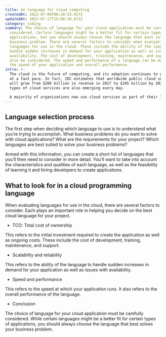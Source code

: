 ```yaml
---
title: Go language for cloud computing
createdAt: 2022-07-09T06:28:53.917Z
updatedAt: 2022-07-17T15:00:30.672Z
category: coding
summary: The choice of language for your cloud application must be carefully
  considered. Certain languages might be a better fit for certain types of
  applications, but you should always choose the language that best solves your
  business problem. There are several factors to consider when evaluating
  languages for use in the cloud. These include the ability of the language to
  handle sudden increases in demand for your application as well as issues with
  availability. The cost of development, training, maintenance, and support can
  also be considered. The speed and performance of a language can be measured by
  the speed of your application and overall performance.
intro: >-
  The cloud is the future of computing, and its adoption continues to grow
  at a fast pace. In fact, IDC estimates that worldwide public cloud services
  will grow from $206 billion in revenue in 2017 to $345 billion by 2021. New
  types of cloud services are also emerging every day. 

  A majority of organizations now use cloud services as part of their IT strategy. From handling peak demand to reducing costs and improving availability, cloud-based services have proven their worth for many businesses. Even so, making the move can be challenging for IT professionals and software developers. There are several considerations when choosing which programming language is best for creating software applications for the cloud, including the following:
---
```


## Language selection process

The first step when deciding which language to use is to understand what you’re trying to accomplish. What business problems do you want to solve with cloud applications? What are the requirements for your project? Which languages are best suited to solve your business problems?

Armed with this information, you can create a short list of languages that you’ll then need to consider in more detail. You’ll want to take into account the characteristics and qualities of each language, as well as the feasibility of learning it and hiring developers to create applications.

## What to look for in a cloud programming language

When evaluating languages for use in the cloud, there are several factors to consider. Each plays an important role in helping you decide on the best cloud language for your project.

- TCO: Total cost of ownership

This refers to the initial investment required to create the application as well as ongoing costs. These include the cost of development, training, maintenance, and support.
- Scalability and reliability

This refers to the ability of the language to handle sudden increases in demand for your application as well as issues with availability.
- Speed and performance

This refers to the speed at which your application runs. It also refers to the overall performance of the language.
- Conclusion

The choice of language for your cloud application must be carefully considered. While certain languages might be a better fit for certain types of applications, you should always choose the language that best solves your business problem.
